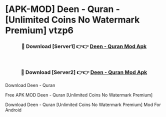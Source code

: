 # [APK-MOD] Deen - Quran - [Unlimited Coins No Watermark Premium] vtzp6



<div align="center">
<h3>🔴 Download [Server1] 👉👉 <a href="https://momento.my/?title=Deen_-_Quran">Deen - Quran Mod Apk</a></h3><br>

<h3>🔴 Download [Server2] 👉👉 <a href="https://momento.my/?title=Deen_-_Quran">Deen - Quran Mod Apk</a></h3>
</div>



Download Deen - Quran 

Free APK MOD Deen - Quran [Unlimited Coins No Watermark Premium]

Download Deen - Quran [Unlimited Coins No Watermark Premium] Mod For Android
